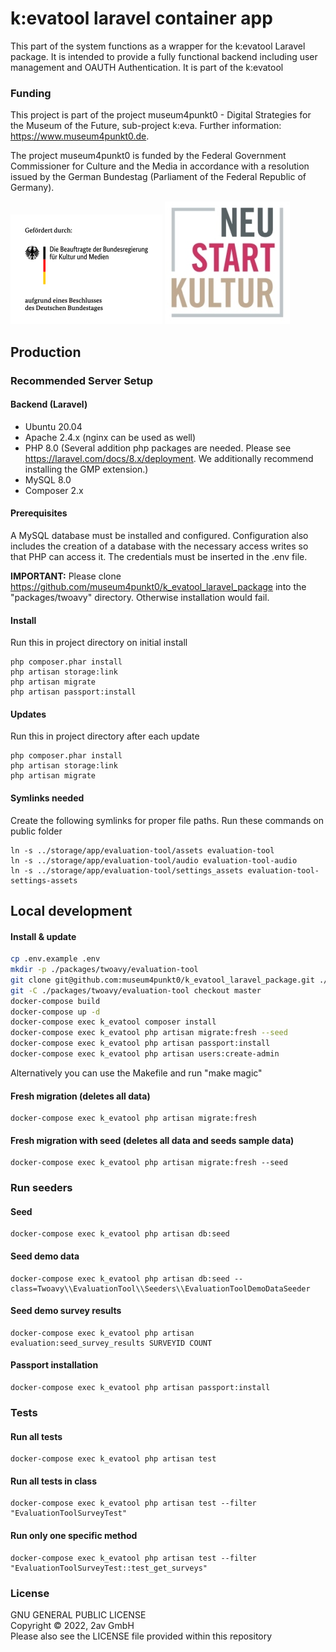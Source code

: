 # k:evatool laravel container app

This part of the system functions as a wrapper for the k:evatool Laravel package. It is intended to provide a fully functional backend including user management and OAUTH Authentication.
It is part of the k:evatool

### Funding
This project is part of the project museum4punkt0 - Digital Strategies for the Museum of the Future, sub-project k:eva. Further information: https://www.museum4punkt0.de.

The project museum4punkt0 is funded by the Federal Government Commissioner for Culture and the Media in accordance with a resolution issued by the German Bundestag (Parliament of the Federal Republic of Germany).

![BKM-Logo](https://github.com/museum4punkt0/Object-by-Object/blob/77bba25aa5a7f9948d4fd6f0b59f5bfb56ae89e2/04%20Logos/BKM_Fz_2017_Web_de.gif)
![NeustartKultur](https://github.com/museum4punkt0/Object-by-Object/blob/22f4e86d4d213c87afdba45454bf62f4253cada1/04%20Logos/BKM_Neustart_Kultur_Wortmarke_pos_RGB_RZ_web.jpg)

## Production

### Recommended Server Setup
#### Backend (Laravel)
- Ubuntu 20.04
- Apache 2.4.x (nginx can be used as well)
- PHP 8.0 (Several addition php packages are needed. Please see https://laravel.com/docs/8.x/deployment. We additionally recommend installing the GMP
  extension.)
- MySQL 8.0
- Composer 2.x

#### Prerequisites
A MySQL database must be installed and configured. Configuration also includes the creation of a database with the necessary access writes so that PHP can
access it. The
credentials must be inserted in the .env
file.

**IMPORTANT:** Please clone https://github.com/museum4punkt0/k_evatool_laravel_package into the "packages/twoavy" directory. Otherwise installation would fail.

#### Install
Run this in project directory on initial install
```
php composer.phar install
php artisan storage:link
php artisan migrate
php artisan passport:install
```

#### Updates
Run this in project directory after each update
```
php composer.phar install
php artisan storage:link
php artisan migrate
```

#### Symlinks needed
Create the following symlinks for proper file paths. Run these commands on public folder
```
ln -s ../storage/app/evaluation-tool/assets evaluation-tool
ln -s ../storage/app/evaluation-tool/audio evaluation-tool-audio
ln -s ../storage/app/evaluation-tool/settings_assets evaluation-tool-settings-assets
```

## Local development

#### Install & update
```sh
cp .env.example .env
mkdir -p ./packages/twoavy/evaluation-tool
git clone git@github.com:museum4punkt0/k_evatool_laravel_package.git ./packages/twoavy/evaluation-tool
git -C ./packages/twoavy/evaluation-tool checkout master
docker-compose build
docker-compose up -d
docker-compose exec k_evatool composer install
docker-compose exec k_evatool php artisan migrate:fresh --seed
docker-compose exec k_evatool php artisan passport:install
docker-compose exec k_evatool php artisan users:create-admin
```

Alternatively you can use the Makefile and run "make magic"

#### Fresh migration (deletes all data)
```
docker-compose exec k_evatool php artisan migrate:fresh
```

#### Fresh migration with seed (deletes all data and seeds sample data)
```
docker-compose exec k_evatool php artisan migrate:fresh --seed
```

### Run seeders
#### Seed
```
docker-compose exec k_evatool php artisan db:seed
```
#### Seed demo data
```
docker-compose exec k_evatool php artisan db:seed --class=Twoavy\\EvaluationTool\\Seeders\\EvaluationToolDemoDataSeeder
```
#### Seed demo survey results
```
docker-compose exec k_evatool php artisan evaluation:seed_survey_results SURVEYID COUNT
```

#### Passport installation
```
docker-compose exec k_evatool php artisan passport:install
```

### Tests
#### Run all tests
```
docker-compose exec k_evatool php artisan test
```
#### Run all tests in class
```
docker-compose exec k_evatool php artisan test --filter "EvaluationToolSurveyTest"
```
#### Run only one specific method
```
docker-compose exec k_evatool php artisan test --filter "EvaluationToolSurveyTest::test_get_surveys"
```

### License
GNU GENERAL PUBLIC LICENSE <br>
Copyright © 2022, 2av GmbH <br>
Please also see the LICENSE file provided within this repository
